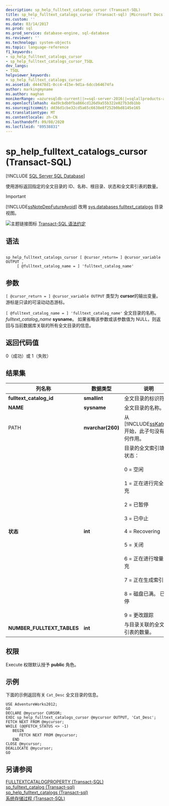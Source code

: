 ```yaml
---
description: sp_help_fulltext_catalogs_cursor (Transact-SQL)
title: sp_help_fulltext_catalogs_cursor (Transact-sql) |Microsoft Docs
ms.custom: ''
ms.date: 03/14/2017
ms.prod: sql
ms.prod_service: database-engine, sql-database
ms.reviewer: ''
ms.technology: system-objects
ms.topic: language-reference
f1_keywords:
- sp_help_fulltext_catalogs_cursor
- sp_help_fulltext_catalogs_cursor_TSQL
dev_langs:
- TSQL
helpviewer_keywords:
- sp_help_fulltext_catalogs_cursor
ms.assetid: d44478d1-0cc4-415e-9d1a-6dccb64674fa
author: markingmyname
ms.author: maghan
monikerRange: =azuresqldb-current||>=sql-server-2016||=sqlallproducts-allversions||>=sql-server-linux-2017||=azuresqldb-mi-current
ms.openlocfilehash: 4ad9cbdb0fba866cd126d9a55b322e027b3db1bb
ms.sourcegitcommit: dd36d1cbe32cd5a65c6638e8f252b0bd8145e165
ms.translationtype: MT
ms.contentlocale: zh-CN
ms.lasthandoff: 09/08/2020
ms.locfileid: "89538831"
---
```

# <a name="sp_help_fulltext_catalogs_cursor-transact-sql"></a>sp_help_fulltext_catalogs_cursor (Transact-SQL)
[!INCLUDE [SQL Server SQL Database](../../includes/applies-to-version/sql-asdb.md)]

  使用游标返回指定的全文目录的 ID、名称、根目录、状态和全文索引表的数量。  
  
> [!IMPORTANT]  
>  [!INCLUDE[ssNoteDepFutureAvoid](../../includes/ssnotedepfutureavoid-md.md)] 改用 [sys.databases fulltext_catalogs](../../relational-databases/system-catalog-views/sys-fulltext-catalogs-transact-sql.md) 目录视图。  
  
 ![主题链接图标](../../database-engine/configure-windows/media/topic-link.gif "“主题链接”图标") [Transact-SQL 语法约定](../../t-sql/language-elements/transact-sql-syntax-conventions-transact-sql.md)  
  
## <a name="syntax"></a>语法  
  
```  
  
sp_help_fulltext_catalogs_cursor [ @cursor_return= ] @cursor_variable OUTPUT ,   
     [ @fulltext_catalog_name = ] 'fulltext_catalog_name'   
```  
  
## <a name="arguments"></a>参数  
`[ @cursor_return = ] @cursor_variable OUTPUT` 类型为 **cursor**的输出变量。 游标是只读的可滚动动态游标。  
  
`[ @fulltext_catalog_name = ] 'fulltext_catalog_name'` 全文目录的名称。 *fulltext_catalog_name* **sysname**。 如果省略该参数或该参数值为 NULL，则返回与当前数据库关联的所有全文目录的信息。  
  
## <a name="return-code-values"></a>返回代码值  
 0（成功）或 1（失败）  
  
## <a name="result-sets"></a>结果集  
  
|列名称|数据类型|说明|  
|-----------------|---------------|-----------------|  
|**fulltext_catalog_id**|**smallint**|全文目录的标识符。|  
|**NAME**|**sysname**|全文目录的名称。|  
|PATH|**nvarchar(260)**|从 [!INCLUDE[ssKatmai](../../includes/sskatmai-md.md)] 开始，此子句没有任何作用。|  
|**状态**|**int**|目录的全文索引填充状态：<br /><br /> 0 = 空闲<br /><br /> 1 = 正在进行完全填充<br /><br /> 2 = 已暂停<br /><br /> 3 = 已中止<br /><br /> 4 = Recovering<br /><br /> 5 = 关闭<br /><br /> 6 = 正在进行增量填充<br /><br /> 7 = 正在生成索引<br /><br /> 8 = 磁盘已满。 已暂停<br /><br /> 9 = 更改跟踪|  
|**NUMBER_FULLTEXT_TABLES**|**int**|与目录关联的全文索引表的数量。|  
  
## <a name="permissions"></a>权限  
 Execute 权限默认授予 **public** 角色。  
  
## <a name="examples"></a>示例  
 下面的示例返回有关 `Cat_Desc` 全文目录的信息。  
  
```  
USE AdventureWorks2012;  
GO  
DECLARE @mycursor CURSOR;  
EXEC sp_help_fulltext_catalogs_cursor @mycursor OUTPUT, 'Cat_Desc';  
FETCH NEXT FROM @mycursor;  
WHILE (@@FETCH_STATUS <> -1)  
   BEGIN  
      FETCH NEXT FROM @mycursor;  
   END  
CLOSE @mycursor;  
DEALLOCATE @mycursor;  
GO   
```  
  
## <a name="see-also"></a>另请参阅  
 [FULLTEXTCATALOGPROPERTY (Transact-SQL)](../../t-sql/functions/fulltextcatalogproperty-transact-sql.md)   
 [sp_fulltext_catalog &#40;Transact-sql&#41;](../../relational-databases/system-stored-procedures/sp-fulltext-catalog-transact-sql.md)   
 [sp_help_fulltext_catalogs &#40;Transact-sql&#41;](../../relational-databases/system-stored-procedures/sp-help-fulltext-catalogs-transact-sql.md)   
 [系统存储过程 (Transact-SQL)](../../relational-databases/system-stored-procedures/system-stored-procedures-transact-sql.md)  
  
  
